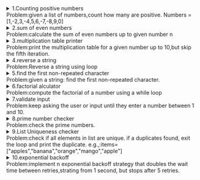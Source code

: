 <details>
<summary>1.Counting positive numbers
<summary>
Problem:given a list of numbers,count how many are positive.
Numbers =[1,-2,3,-4,5,6,-7,-8,9,0]

<details>
<summary>2.sum of even numbers
<summary>
Problem:calculate the sum of even numbers up to given number n 

<details>
<summary>3.multiplication table printer
<summary>
Problem:print the multiplication table for a given number up to 10,but skip the fifth iteration.

<details>
<summary>4.reverse a string
<summary>
Problem:Reverse a string using loop

<details>
<summary>5.find the first non-repeated character
<summary>
Problem:given a string: find the first non-repeated character.

<details>
<summary>6.factorial alculator
<summary>
Problem:compute the factorial of a number using a while loop

<details>
<summary>7.validate input
<summary>
Problem:keep asking the user or input until they enter a number between 1 and 10.

<details>
<summary>8.prime number checker 
<summary>
Problem:check  the prime numbers.

<details>
<summary>9.List Uniqueness checker
<summary>
Problem:check if all elements in list are unique. if a duplicates found, exit the loop and print the duplicate.
e.g.,:items=["apples","banana","orange","mango","apple"]



<details>
<summary>10.exponential backoff
<summary>
Problem:implement n exponential backoff strategy that doubles the wait time between retries,strating from 1 second, but stops after 5 retries.